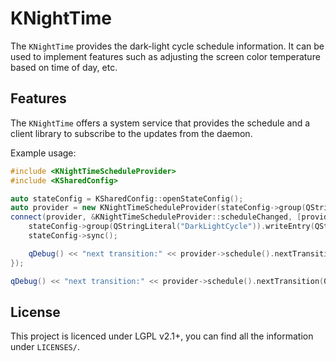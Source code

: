 # KNightTime

The `KNightTime` provides the dark-light cycle schedule information. It can be used to implement
features such as adjusting the screen color temperature based on time of day, etc.

## Features

The `KNightTime` offers a system service that provides the schedule and a client library to subscribe
to the updates from the daemon.

Example usage:

```cpp
#include <KNightTimeScheduleProvider>
#include <KSharedConfig>

auto stateConfig = KSharedConfig::openStateConfig();
auto provider = new KNightTimeScheduleProvider(stateConfig->group(QStringLiteral("DarkLightCycle")).readEntry(QStringLiteral("State")));
connect(provider, &KNightTimeScheduleProvider::scheduleChanged, [provider, stateConfig]() {
    stateConfig->group(QStringLiteral("DarkLightCycle")).writeEntry(QStringLiteral("State"), provider->state());
    stateConfig->sync();

    qDebug() << "next transition:" << provider->schedule().nextTransition(QDateTime::currentDateTime());
});

qDebug() << "next transition:" << provider->schedule().nextTransition(QDateTime::currentDateTime());
```

## License

This project is licenced under LGPL v2.1+, you can find all the information under `LICENSES/`.
